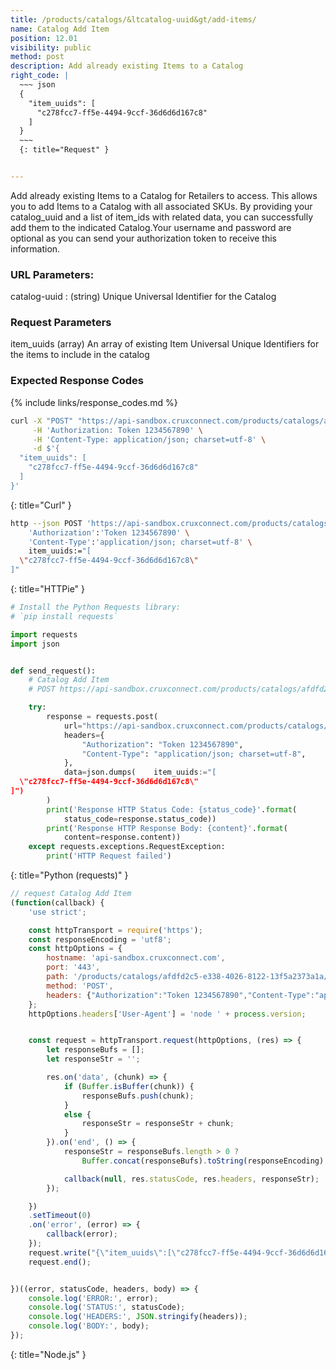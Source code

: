 ```yaml
---
title: /products/catalogs/&ltcatalog-uuid&gt/add-items/
name: Catalog Add Item
position: 12.01
visibility: public
method: post
description: Add already existing Items to a Catalog
right_code: |
  ~~~ json
  {
    "item_uuids": [
      "c278fcc7-ff5e-4494-9ccf-36d6d6d167c8"
    ]
  }
  ~~~
  {: title="Request" }


---
```

Add already existing Items to a Catalog for Retailers to access. This allows you to add Items to a Catalog with all associated SKUs. By providing your catalog_uuid and a list of item_ids with related data, you can successfully add them to the indicated Catalog.Your username and password are optional as you can send your authorization token to receive this information.

### URL Parameters:

catalog-uuid
: (string) Unique Universal Identifier for the Catalog

### Request Parameters

item_uuids
(array) An array of existing Item Universal Unique Identifiers for the items to include in the catalog

### Expected Response Codes

{% include links/response_codes.md %}


~~~ bash
curl -X "POST" "https://api-sandbox.cruxconnect.com/products/catalogs/afdfd2c5-e338-4026-8122-13f5a2373a1a/add-items/" \
     -H 'Authorization: Token 1234567890' \
     -H 'Content-Type: application/json; charset=utf-8' \
     -d $'{
  "item_uuids": [
    "c278fcc7-ff5e-4494-9ccf-36d6d6d167c8"
  ]
}'

~~~
{: title="Curl" }

~~~ bash
http --json POST 'https://api-sandbox.cruxconnect.com/products/catalogs/afdfd2c5-e338-4026-8122-13f5a2373a1a/add-items/' \
    'Authorization':'Token 1234567890' \
    'Content-Type':'application/json; charset=utf-8' \
    item_uuids:="[
  \"c278fcc7-ff5e-4494-9ccf-36d6d6d167c8\"
]"

~~~
{: title="HTTPie" }

~~~ python
# Install the Python Requests library:
# `pip install requests`

import requests
import json


def send_request():
    # Catalog Add Item
    # POST https://api-sandbox.cruxconnect.com/products/catalogs/afdfd2c5-e338-4026-8122-13f5a2373a1a/add-items/

    try:
        response = requests.post(
            url="https://api-sandbox.cruxconnect.com/products/catalogs/afdfd2c5-e338-4026-8122-13f5a2373a1a/add-items/",
            headers={
                "Authorization": "Token 1234567890",
                "Content-Type": "application/json; charset=utf-8",
            },
            data=json.dumps(    item_uuids:="[
  \"c278fcc7-ff5e-4494-9ccf-36d6d6d167c8\"
]")
        )
        print('Response HTTP Status Code: {status_code}'.format(
            status_code=response.status_code))
        print('Response HTTP Response Body: {content}'.format(
            content=response.content))
    except requests.exceptions.RequestException:
        print('HTTP Request failed')

~~~
{: title="Python (requests)" }

~~~ javascript
// request Catalog Add Item
(function(callback) {
    'use strict';

    const httpTransport = require('https');
    const responseEncoding = 'utf8';
    const httpOptions = {
        hostname: 'api-sandbox.cruxconnect.com',
        port: '443',
        path: '/products/catalogs/afdfd2c5-e338-4026-8122-13f5a2373a1a/add-items/',
        method: 'POST',
        headers: {"Authorization":"Token 1234567890","Content-Type":"application/json; charset=utf-8"}
    };
    httpOptions.headers['User-Agent'] = 'node ' + process.version;


    const request = httpTransport.request(httpOptions, (res) => {
        let responseBufs = [];
        let responseStr = '';

        res.on('data', (chunk) => {
            if (Buffer.isBuffer(chunk)) {
                responseBufs.push(chunk);
            }
            else {
                responseStr = responseStr + chunk;
            }
        }).on('end', () => {
            responseStr = responseBufs.length > 0 ?
                Buffer.concat(responseBufs).toString(responseEncoding) : responseStr;

            callback(null, res.statusCode, res.headers, responseStr);
        });

    })
    .setTimeout(0)
    .on('error', (error) => {
        callback(error);
    });
    request.write("{\"item_uuids\":[\"c278fcc7-ff5e-4494-9ccf-36d6d6d167c8\"]}")
    request.end();


})((error, statusCode, headers, body) => {
    console.log('ERROR:', error);
    console.log('STATUS:', statusCode);
    console.log('HEADERS:', JSON.stringify(headers));
    console.log('BODY:', body);
});

~~~
{: title="Node.js" }
